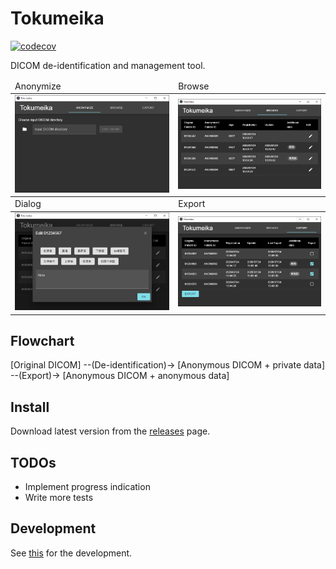 # Tokumeika
[![codecov](https://codecov.io/gh/yk-szk/Tokumeika/branch/master/graph/badge.svg)](https://codecov.io/gh/yk-szk/Tokumeika)

DICOM de-identification and management tool.

<table>
  <thead><tr>
    <td>Anonymize</td><td>Browse</td>
  </tr></thead>
  <tbody><tr>
    <td><img src="img/screenshot_anonymize.png" /></td><td><img src="img/screenshot_browse.png" /></td>
  </tr></tbody>
  <thead><tr>
    <td>Dialog</td><td>Export</td>
    </td>
  </tr></thead>
  <tbody><tr>
    <td><img src="img/screenshot_dialog.png" /></td><td><img src="img/screenshot_export.png" /></td>
  </tr></tbody>
</table>

## Flowchart
[Original DICOM] --(De-identification)-> [Anonymous DICOM + private data] --(Export)-> [Anonymous DICOM + anonymous data]

## Install
Download latest version from the [releases](https://github.com/yk-szk/Tokumeika/releases) page.

## TODOs
- Implement progress indication
- Write more tests

## Development
See [this](README.dev.md "dev notes") for the development.

